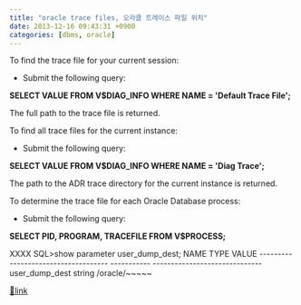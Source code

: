 ```yaml
---
title: "oracle trace files, 오라클 트레이스 파일 위치"
date: 2013-12-16 09:43:31 +0900
categories: [dbms, oracle]
---
```


To find the trace file for your current session:



- Submit the following query:

**SELECT VALUE FROM V$DIAG_INFO WHERE NAME = 'Default Trace File';**

The full path to the trace file is returned.



[]()To find all trace files for the current instance:

- Submit the following query:

**SELECT VALUE FROM V$DIAG_INFO WHERE NAME = 'Diag Trace';**

The path to the ADR trace directory for the current instance is returned.



[]()To determine the trace file for each Oracle Database process:

- Submit the following query:

**SELECT PID, PROGRAM, TRACEFILE FROM V$PROCESS;**



  


  


  


<font color="#222222">XXXX SQL&gt;show parameter user_dump_dest;&#xD;
&#xD;
NAME                                 TYPE        VALUE&#xD;
------------------------------------ ----------- ------------------------------&#xD;
user_dump_dest                       string      /oracle/~~~~~</font>




[🔗link](http://www.mins01.com/mh/tech/read/853)